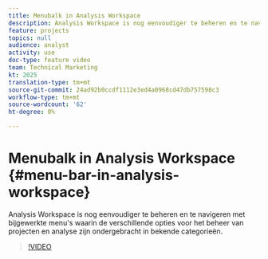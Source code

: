 ```yaml
---
title: Menubalk in Analysis Workspace
description: Analysis Workspace is nog eenvoudiger te beheren en te navigeren met bijgewerkte menu's waarin de verschillende opties voor het beheer van projecten en analyse zijn ondergebracht in bekende categorieën.
feature: projects
topics: null
audience: analyst
activity: use
doc-type: feature video
team: Technical Marketing
kt: 2025
translation-type: tm+mt
source-git-commit: 24ad92b0ccdf1112e3ed4a0968cd47db757598c3
workflow-type: tm+mt
source-wordcount: '62'
ht-degree: 0%

---
```



# Menubalk in Analysis Workspace {#menu-bar-in-analysis-workspace}

Analysis Workspace is nog eenvoudiger te beheren en te navigeren met bijgewerkte menu&#39;s waarin de verschillende opties voor het beheer van projecten en analyse zijn ondergebracht in bekende categorieën.

>[!VIDEO](https://video.tv.adobe.com/v/23965/?quality=12)
